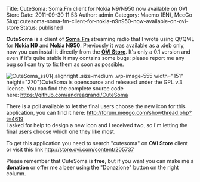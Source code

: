 Title: CuteSoma: Soma.Fm client for Nokia N9/N950 now available on OVI Store
Date: 2011-09-30 11:53
Author: admin
Category: Maemo (EN), MeeGo
Slug: cutesoma-soma-fm-client-for-nokia-n9n950-now-available-on-ovi-store
Status: published

**CuteSoma** is a client of **[Soma.Fm](http://somafm.com/)** streaming
radio that I wrote using Qt/QML for **Nokia N9** and **Nokia N950**.
Previously it was available as a .deb only, now you can install it
directly from the **[OVI Store](http://store.ovi.com/content/205737)**.
It's only a 0.1 version and even if it's quite stable it may contains
some bugs: please report me any bug so I can try to fix them as soon as
possible.

![](http://www.andreagrandi.it/wp-content/uploads/2011/09/CuteSoma_ss01-168x300.png "CuteSoma_ss01"){.alignright
.size-medium .wp-image-555 width="151" height="270"}CuteSoma is
opensource and released under the GPL v.3 license. You can find the
complete source code here: <https://github.com/andreagrandi/CuteSoma>

There is a poll available to let the final users choose the new icon for
this application, you can find it
here: [http://forum.meego.com/showthread.php?t=4619  
](http://forum.meego.com/showthread.php?t=4619)I asked for help to
design a new icon and I received two, so I'm letting the final users
choose which one they like most.

To get this application you need to search "cutesoma" on **OVI Store**
client or visit this link <http://store.ovi.com/content/205737>

Please remember that CuteSoma is **free**, but if you want you can make
me a **donation** or offer me a beer using the "Donazione" button on the
right column.
